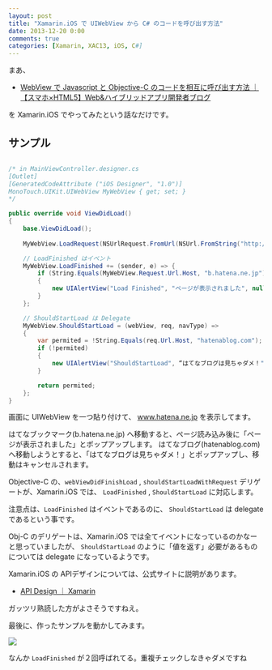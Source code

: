 ```yaml
---
layout: post
title: "Xamarin.iOS で UIWebView から C# のコードを呼び出す方法"
date: 2013-12-20 0:00
comments: true
categories: [Xamarin, XAC13, iOS, C#]
---
```

まあ、

* [WebView で Javascript と Objective-C のコードを相互に呼び出す方法 ｜ 【スマホ×HTML5】Web&ハイブリッドアプリ開発者ブログ](http://i26.jp/html5dev/webview-%e3%81%a7-javascript-%e3%81%a8-objective-c-%e3%81%ae%e3%82%b3%e3%83%bc%e3%83%89%e3%82%92%e7%9b%b8%e4%ba%92%e3%81%ab%e5%91%bc%e3%81%b3%e5%87%ba%e3%81%99%e6%96%b9%e6%b3%95/)

を Xamarin.iOS でやってみたという話なだけです。
<!--more-->
## サンプル

```csharp MainViewController.cs

/* in MainViewController.designer.cs
[Outlet]
[GeneratedCodeAttribute ("iOS Designer", "1.0")]
MonoTouch.UIKit.UIWebView MyWebView { get; set; }
*/

public override void ViewDidLoad()
{
    base.ViewDidLoad();
    
    MyWebView.LoadRequest(NSUrlRequest.FromUrl(NSUrl.FromString("http://www.hatena.ne.jp/")));

    // LoadFinished はイベント
    MyWebView.LoadFinished += (sender, e) => {
        if (String.Equals(MyWebView.Request.Url.Host, "b.hatena.ne.jp"))
        {
            new UIAlertView("Load Finished", "ページが表示されました", null, "Close").Show();
        }
    };

    // ShouldStartLoad は Delegate
    MyWebView.ShouldStartLoad = (webView, req, navType) =>
    {
        var permited = !String.Equals(req.Url.Host, "hatenablog.com");
        if (!permited)
        {
            new UIAlertView("ShouldStartLoad", “はてなブログは見ちゃダメ！", null, "Close").Show();
        } 

        return permited;
    };
}
```

画面に UIWebView を一つ貼り付けて、 www.hatena.ne.jp を表示してます。

はてなブックマーク(b.hatena.ne.jp) へ移動すると、ページ読み込み後に「ページが表示されました」とポップアップします。
はてなブログ(hatenablog.com) へ移動しようとすると、「はてなブログは見ちゃダメ！」とポップアップし、移動はキャンセルされます。

Objective-C の、``webViewDidFinishLoad`` , ``shouldStartLoadWithRequest`` デリゲートが、Xamarin.iOS では、 ``LoadFinished`` , ``ShouldStartLoad`` に対応します。

注意点は、``LoadFinished`` はイベントであるのに、 ``ShouldStartLoad`` は delegate であるという事です。

Obj-C のデリゲートは、Xamarin.iOS では全てイベントになっているのかなーと思っていましたが、 ``ShouldStartLoad`` のように「値を返す」必要があるものについては delegate になっているようです。

Xamarin.iOS の APIデザインについては、公式サイトに説明があります。

* [API Design ｜ Xamarin](http://docs.xamarin.com/guides/ios/advanced_topics/api_design/)

ガッツリ熟読した方がよさそうですねえ。

最後に、作ったサンプルを動かしてみます。

![](https://dl.dropboxusercontent.com/u/264530/qiita/calling_csharp_from_webview_01.gif)

なんか ``LoadFinished`` が２回呼ばれてる。重複チェックしなきゃダメですね
